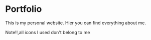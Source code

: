 <h1>Portfolio</h1>

<p>
    This is my personal website. Hier you can find everything about me. 
</p>

<p>
    Note!!,all icons I used don't belong to me
</p>
